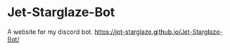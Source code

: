 # Jet-Starglaze-Bot

A website for my discord bot. https://jet-starglaze.github.io/Jet-Starglaze-Bot/
